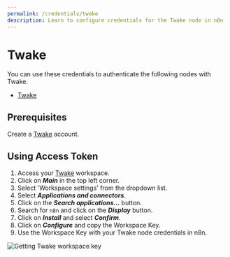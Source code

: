 ```yaml
---
permalink: /credentials/twake
description: Learn to configure credentials for the Twake node in n8n
---
```


# Twake

You can use these credentials to authenticate the following nodes with Twake.
- [Twake](../../nodes-library/nodes/Twake/README.md)

## Prerequisites

Create a [Twake](https://twake.app/) account.

## Using Access Token

1. Access your [Twake](https://web.twake.app) workspace.
2. Click on ***Main*** in the top left corner.
3. Select 'Workspace settings' from the dropdown list.
4. Select ***Applications and connectors***.
5. Click on the ***Search applications...*** button.
6. Search for `n8n` and click on the ***Display*** button.
7. Click on ***Install*** and select ***Confirm***.
8. Click on ***Configure*** and copy the Workspace Key.
9. Use the Workspace Key with your Twake node credentials in n8n.

![Getting Twake workspace key](./using-workspace-key.gif)
